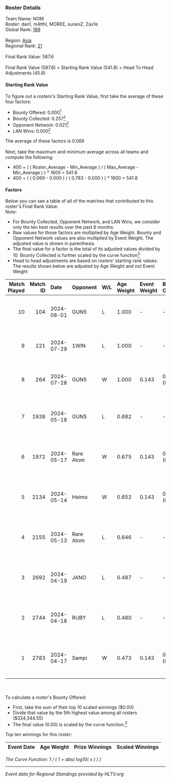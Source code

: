 ### Roster Details<br />
Team Name: NOM<br />
Roster: dan1, m4tthi, MOREE, suraniZ, Zax1e<br />
Global Rank: [189](../standings_global.md)<br />
<br />
Region: [Asia]( ../standings_asia.md)<br />
Regional Rank: [21]( ../standings_asia.md)<br />
<br />
Final Rank Value:  587.6<br />
<br />
Final Rank Value (587.6) = Starting Rank Value (541.8) + Head To Head Adjustments (45.8)<br />

#### Starting Rank Value<br />
To figure out a rosters's Starting Rank Value, first take the average of these four factors:<br />
- Bounty Offered: 0.000[<sup>1</sup>](#table2)
- Bounty Collected: 0.257[<sup>2</sup>](#table1)
- Opponent Network: 0.021[<sup>2</sup>](#table1)
- LAN Wins: 0.000[<sup>2</sup>](#table1)

The average of these factors is 0.069<br />
<br />
Next, take the maximum and minimum average across all teams and compute the following:<br />
- 400 + ( ( Roster_Average - Min_Average ) / ( Max_Average - Min_Average ) ) * 1600 = 541.8
- 400 + ( ( 0.069 - 0.000 ) / ( 0.783 - 0.000 ) ) * 1600 = 541.8


#### Factors<br />
Below you can see a table of all of the matches that contributed to this roster's Final Rank Value.<br />
Note:<br />

- For Bounty Collected, Opponent Network, and LAN Wins, we consider only the ten best results over the past 6 months.
- Raw values for those factors are multiplied by Age Weight. Bounty and Opponent Network values are also multiplied by Event Weight. The adjusted value is shown in parenthesis.
- The final value for a factor is the total of its adjusted values divided by 10. Bounty Collected is further scaled by the curve function[<sup>3</sup>](#curveFunction)
- Head to head adjustments are based on rosters' starting rank values. The results shown below are adjusted by Age Weight and not Event Weight
<span id="table1"></span><br />


| Match Played | Match ID | Date       | Opponent  | W/L | Age Weight | Event Weight | Bounty Collected | Opponent Network | LAN Wins  | H2H Adj. | Roster                               |
| -: | -: | :- | :- | :- | :- | :- | :- | :- | :- | -: | :- |
|           10 |      104 | 2024-08-01 | GUN5      | L   | 1.000      | -            | -                | -                | -         |    -5.30 | dan1, m4tthi, MOREE, suraniZ, Zax1e  |
|            9 |      221 | 2024-07-29 | 1WIN      | L   | 1.000      | -            | -                | -                | -         |    -2.89 | dan1, m4tthi, MOREE, suraniZ, Zax1e  |
|            8 |      264 | 2024-07-28 | GUN5      | W   | 1.000      | 0.143        | 0.073 (0.010)    | 0.570 (0.081)    | 0 (0.000) |    26.27 | dan1, m4tthi, MOREE, suraniZ, Zax1e  |
|            7 |     1938 | 2024-05-18 | GUN5      | L   | 0.682      | -            | -                | -                | -         |    -2.36 | dan1, hotd0g , m4tthi, meztal, MOREE |
|            6 |     1972 | 2024-05-17 | Rare Atom | W   | 0.675      | 0.143        | 0.000 (0.000)    | 0.480 (0.046)    | 0 (0.000) |    14.80 | dan1, hotd0g , m4tthi, meztal, MOREE |
|            5 |     2134 | 2024-05-14 | Heimo     | W   | 0.652      | 0.143        | 0.006 (0.001)    | 0.107 (0.010)    | 0 (0.000) |    14.23 | dan1, hotd0g , m4tthi, meztal, MOREE |
|            4 |     2155 | 2024-05-13 | Rare Atom | L   | 0.646      | -            | -                | -                | -         |    -5.57 | dan1, hotd0g , m4tthi, meztal, MOREE |
|            3 |     2692 | 2024-04-19 | JANO      | L   | 0.487      | -            | -                | -                | -         |    -5.04 | dan1, hotd0g , m4tthi, meztal, MOREE |
|            2 |     2744 | 2024-04-18 | RUBY      | L   | 0.480      | -            | -                | -                | -         |    -1.62 | dan1, hotd0g , m4tthi, meztal, MOREE |
|            1 |     2783 | 2024-04-17 | Sampi     | W   | 0.473      | 0.143        | 0.027 (0.002)    | 1.000 (0.068)    | 0 (0.000) |    13.28 | dan1, hotd0g , m4tthi, meztal, MOREE |

<br />
<span id="table2"></span><br />
To calculate a roster's Bounty Offered:<br />

- First, take the sum of their top 10 scaled winnings ($0.00)
- Divide that value by the 5th highest value among all rosters ($324,344.55)
- The final value (0.00) is scaled by the curve function.[<sup>3</sup>](#curveFunction)

Top ten winnings for this roster:<br />

| Event Date | Age Weight | Prize Winnings | Scaled Winnings |
| :- | -: | :- | :- |


<span id="curveFunction"></span>_The Curve Function: 1 / ( 1 + abs( log10( x ) ) )_<br />

---
_Event data for Regional Standings provided by HLTV.org_<br />
